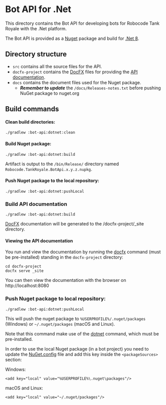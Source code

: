 # Bot API for .Net

This directory contains the Bot API for developing bots for Robocode Tank Royale with the .Net platform.

The Bot API is provided as a [Nuget] package and build for [.Net 8].

## Directory structure

- `src` contains all the source files for the API.
- `docfx-project` contains the [DocFX] files for providing the [API documentation].
- `docs` contains the document files used for the Nuget package.
    - ***Remember to update*** the `/docs/Releases-notes.txt` before pushing NuGet package to nuget.org

## Build commands

#### Clean build directories:

```shell
./gradlew :bot-api:dotnet:clean
```

#### Build Nuget package:

```shell
./gradlew :bot-api:dotnet:build
```

Artifact is output to the `/bin/Release/` directory named `Robocode.TankRoyale.BotApi.x.y.z.nupkg`.

#### Push Nuget package to the local repository:

```shell
./gradlew :bot-api:dotnet:pushLocal
```

### Build API documentation

```shell
./gradlew :bot-api:dotnet:build
```

[DocFX] documentation will be generated to the /docfx-project/_site directory.

#### Viewing the API documentation

You run and view the documentation by running the [docfx] command (must be pre-installed) standing in
the `docfx-project` directory:

```shell
cd docfx-project
docfx serve _site
```

You can then view the documentation with the browser on http://localhost:8080

### Push Nuget package to local repository:

```shell
./gradlew :bot-api:dotnet:pushLocal
```

This will push the nuget package to `%USERPROFILE%/.nuget/packages` (Windows) or `~/.nuget/packages` (macOS and Linux).

Note that this command make use of the [dotnet] command, which must be pre-installed.

In order to use the local Nuget package (in a bot project) you need to update the [NuGet.config] file and add this key
inside the `<packageSources>` section:

Windows:

```
<add key="local" value="%USERPROFILE%\.nuget\packages"/>
```

macOS and Linux:

```
<add key="local" value="~/.nuget/packages"/>
```

[.Net 8]: https://dotnet.microsoft.com/en-us/download/dotnet/8.0 "Download .NET 8"

[Nuget]: https://www.nuget.org/ "Nuget homepage"

[DocFX]: https://dotnet.github.io/docfx/ "DocFX site"

[docfx]: https://github.com/dotnet/docfx/releases "docfx command"

[dotnet]: https://docs.microsoft.com/en-us/dotnet/core/tools/dotnet "dotnet command"

[API documentation]: https://robocode-dev.github.io/tank-royale/api/dotnet/ "API documentation"

[NuGet.config]: https://docs.microsoft.com/en-us/nuget/consume-packages/configuring-nuget-behavior "NuGet configuration"